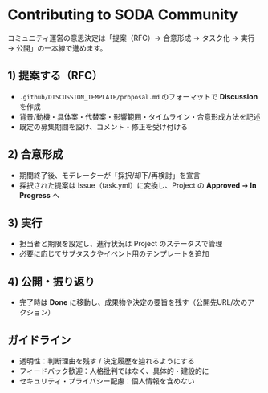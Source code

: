 # Contributing to SODA Community

コミュニティ運営の意思決定は「提案（RFC）→ 合意形成 → タスク化 → 実行 → 公開」の一本線で進めます。

## 1) 提案する（RFC）
- `.github/DISCUSSION_TEMPLATE/proposal.md` のフォーマットで **Discussion** を作成
- 背景/動機・具体案・代替案・影響範囲・タイムライン・合意形成方法を記述
- 既定の募集期間を設け、コメント・修正を受け付ける

## 2) 合意形成
- 期間終了後、モデレーターが「採択/却下/再検討」を宣言
- 採択された提案は Issue（task.yml）に変換し、Project の **Approved → In Progress** へ

## 3) 実行
- 担当者と期限を設定し、進行状況は Project のステータスで管理
- 必要に応じてサブタスクやイベント用のテンプレートを追加

## 4) 公開・振り返り
- 完了時は **Done** に移動し、成果物や決定の要旨を残す（公開先URL/次のアクション）

## ガイドライン
- 透明性：判断理由を残す / 決定履歴を辿れるようにする
- フィードバック歓迎：人格批判ではなく、具体的・建設的に
- セキュリティ・プライバシー配慮：個人情報を含めない
